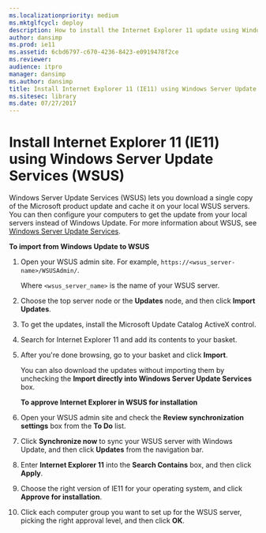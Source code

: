 ```yaml
---
ms.localizationpriority: medium
ms.mktglfcycl: deploy
description: How to install the Internet Explorer 11 update using Windows Server Update Services (WSUS)'
author: dansimp
ms.prod: ie11
ms.assetid: 6cbd6797-c670-4236-8423-e0919478f2ce
ms.reviewer: 
audience: itpro
manager: dansimp
ms.author: dansimp
title: Install Internet Explorer 11 (IE11) using Windows Server Update Services (WSUS) (Internet Explorer 11 for IT Pros)
ms.sitesec: library
ms.date: 07/27/2017
---
```



# Install Internet Explorer 11 (IE11) using Windows Server Update Services (WSUS)
Windows Server Update Services (WSUS) lets you download a single copy of the Microsoft product update and cache it on your local WSUS servers. You can then configure your computers to get the update from your local servers instead of Windows Update. For more information about WSUS, see [Windows Server Update Services](https://go.microsoft.com/fwlink/p/?LinkID=276790).

 **To import from Windows Update to WSUS**

1. Open your WSUS admin site. For example, `https://<wsus_server-name>/WSUSAdmin/`.<P>
   Where `<wsus_server_name>` is the name of your WSUS server.

2. Choose the top server node or the **Updates** node, and then click **Import Updates**.

3. To get the updates, install the Microsoft Update Catalog ActiveX control.

4. Search for Internet Explorer 11 and add its contents to your basket.

5. After you're done browsing, go to your basket and click **Import**.

   You can also download the updates without importing them by unchecking the **Import directly into Windows Server Update Services** box.

   **To approve Internet Explorer in WSUS for installation**

6. Open your WSUS admin site and check the **Review synchronization settings** box from the **To Do** list.

7. Click **Synchronize now** to sync your WSUS server with Windows Update, and then click **Updates** from the navigation bar.

8. Enter **Internet Explorer 11** into the **Search Contains** box, and then click **Apply**.

9. Choose the right version of IE11 for your operating system, and click **Approve for installation**.

10. Click each computer group you want to set up for the WSUS server, picking the right approval level, and then click **OK**.

 

 



